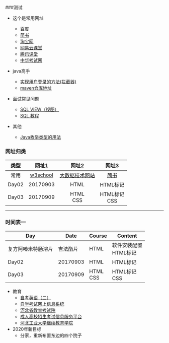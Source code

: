 ###测试
- 这个是常用网址
	- [百度](https://www.baidu.com/)
	- [简书](https://www.jianshu.com/)
	- [淘宝网](https://www.taobao.com/)
	- [网易云课堂](https://study.163.com/)
	- [腾讯课堂](https://ke.qq.com/)
	- [中华考试网](https://wx.examw.cn/)
- java高手
	- [实现用户登录的方法(拦截器)](https://www.jb51.net/article/143873.htm)
	- [maven仓库地址](https://mvnrepository.com/)
- 面试常见问题
	- [SQL VIEW（视图）](https://www.w3school.com.cn/sql/sql_view.asp)
	- [SQL 教程](https://www.w3school.com.cn/sql/index.asp)

- 其他
	- [Java枚举类型的用法](https://www.cnblogs.com/qlqwjy/p/9065264.html)	
	
### 网址归类

|类型|网址1|网址2|网址3|
|:---:|:---:|:---:|:---:|
|常用|[w3school](https://www.w3school.com.cn/)|[大数据技术网站](https://www.iteblog.com/)|[简书](https://www.jianshu.com/ "简书")|
|Day02|20170903|HTML|HTML标记|
|Day03|20170909|HTML<br>CSS|HTML标记<br>CSS|
----------

### 时间表一

|Day|Date|Course|Content|
|---|---|---|---|
|复方阿嗪米特肠溶片|吉法酯片|HTML|软件安装配置<br>HTML标记|
|Day02|20170903|HTML|HTML标记|
|Day03|20170909|HTML<br>CSS|HTML标记<br>CSS|
- 教育
	- [自考英语（二）](http://m.hbpx.net/news/53187.html)
	- [自学考试网上信息系统](http://zk.hebeea.edu.cn/HebzkWeb/index.do)
	- [河北省教育考试院](http://www.hebeea.edu.cn/index.html)
	- [成人高校招生考试信息服务平台](http://www.hebeea.edu.cn/html/zkfw/ck/index.html)
	- [河北工业大学继续教育学院](http://chengjiao.hebut.edu.cn/)
- 2020年新目标
	- 分家，重新布置东边的四个院子
